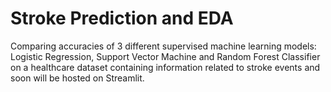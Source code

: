 # Stroke Prediction and EDA

Comparing accuracies of 3 different supervised machine learning models: Logistic Regression, Support Vector Machine and Random Forest Classifier on a healthcare dataset containing information related to stroke events and soon will be hosted on Streamlit.
